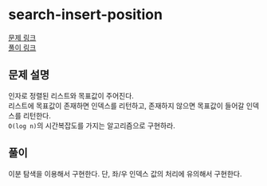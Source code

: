 # search-insert-position
[문제 링크](https://leetcode.com/problems/search-insert-position/ )  
[풀이 링크](search-insert-position.py )  

## 문제 설명
인자로 정렬된 리스트와 목표값이 주어진다.  
리스트에 목표값이 존재하면 인덱스를 리턴하고, 존재하지 않으면 목표값이 들어갈 인덱스를 리턴한다.  
`O(log n)`의 시간복잡도를 가지는 알고리즘으로 구현하라.  

## 풀이
이분 탐색을 이용해서 구현한다. 단, 좌/우 인덱스 값의 처리에 유의해서 구현한다.  
